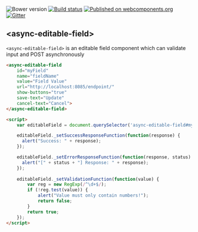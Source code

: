 ![Bower version](https://img.shields.io/bower/v/async-editable-field.svg)
[![Build status](https://travis-ci.org/AqoviaElements/async-editable-field.svg?branch=master)](https://travis-ci.org/AqoviaElements/async-editable-field)
[![Published on webcomponents.org](https://img.shields.io/badge/webcomponents.org-published-blue.svg)](https://www.webcomponents.org/element/AqoviaElements/async-editable-field)
[![Gitter](https://badges.gitter.im/Join%20Chat.svg)](https://gitter.im/AqoviaElements/async-editable-field?utm_source=badge&utm_medium=badge&utm_campaign=pr-badge)

## &lt;async-editable-field&gt;

`<async-editable-field>` is an editable field component which can validate input and POST asynchronously

<!---
```
<custom-element-demo>
  <template>
    <script src="../webcomponentsjs/webcomponents-lite.js"></script>
    <link rel="import" href="async-editable-field.html">
    <style>
      async-editable-field {
        max-width: 200px;
        margin: auto;
        font-family: sans-serif;
        font-size: 14px;
      }
    </style>
    <next-code-block></next-code-block>
  </template>
</custom-element-demo>
```
-->
```html
<async-editable-field
    id="myField"
    name="fieldName"
    value="Field Value" 
    url="http://localhost:8085/endpoint/"
    show-buttons="true"
    save-text="Update"
    cancel-text="Cancel">
</async-editable-field>

<script>
    var editableField = document.querySelector('async-editable-field#myField');

    editableField._setSuccessResponseFunction(function(response) {
      alert("Success: " + response);
    });

    editableField._setErrorResponseFunction(function(response, status) {
      alert("[" + status + "] Response: " + response);
    });
        
    editableField._setValidationFunction(function(value) {
        var reg = new RegExp(/^\d+$/);
        if (!reg.test(value)) {
            alert("Value must only contain numbers!");
            return false;
        }
        return true;
    });
</script>
```
